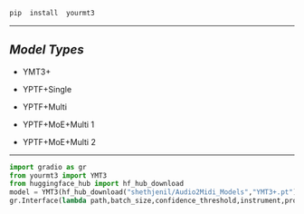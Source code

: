```bash
pip  install  yourmt3
```
---
## *Model Types*

* YMT3+

* YPTF+Single

* YPTF+Multi

* YPTF+MoE+Multi 1

* YPTF+MoE+Multi 2
---

```python
import gradio as gr
from yourmt3 import YMT3
from huggingface_hub import hf_hub_download
model = YMT3(hf_hub_download("shethjenil/Audio2Midi_Models","YMT3+.pt"),"YMT3+")
gr.Interface(lambda path,batch_size,confidence_threshold,instrument,progress=gr.Progress():model.predict(path,batch_size,confidence_threshold,instrument,lambda i,total:progress((i,total)),),[gr.Audio(type="filepath",label="Audio"),gr.Number(8,label="Batch Size"),gr.Slider(0,1,0.7,step=0.01,label="Confidence Threshold"),gr.Dropdown(["default","singing-only"])],gr.File(label="midi")).launch()
```